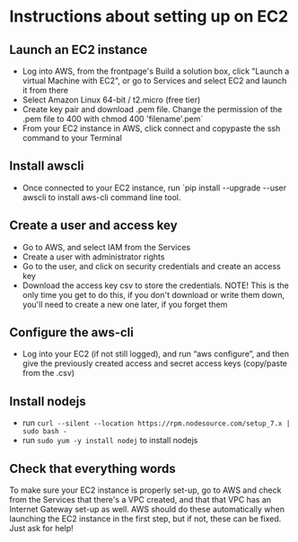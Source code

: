 # Instructions about setting up on EC2

## Launch an EC2 instance

* Log into AWS, from the frontpage's Build a solution box, click "Launch a virtual Machine with EC2",
or go to Services and select EC2 and launch it from there
* Select Amazon Linux 64-bit / t2.micro (free tier)
* Create key pair and download .pem file. Change the permission of the .pem file to 400 with chmod 400 'filename'.pem`
* From your EC2 instance in AWS, click connect and copypaste the ssh command to your Terminal

## Install awscli

* Once connected to your EC2 instance, run `pip install --upgrade --user awscli to install aws-cli command line tool.

## Create a user and access key

* Go to AWS, and select IAM from the Services
* Create a user with administrator rights
* Go to the user, and click on security credentials and create an access key
* Download the access key csv to store the credentials. NOTE! This is the only time you get to do this, if you don't download or write them down, you'll need to create a new one later, if you forget them

## Configure the aws-cli

* Log into your EC2 (if not still logged), and run “aws configure”, and then give the previously created access and secret access keys (copy/paste from the .csv)

## Install nodejs
* run `curl --silent --location https://rpm.nodesource.com/setup_7.x | sudo bash -`
* run `sudo yum -y install nodej` to install nodejs

## Check that everything words

To make sure your EC2 instance is properly set-up, go to AWS and check from the Services that there's a VPC created, and that that VPC has an Internet Gateway set-up as well. AWS should do these automatically when launching the EC2 instance in the first step, but if not, these can be fixed. Just ask for help!
